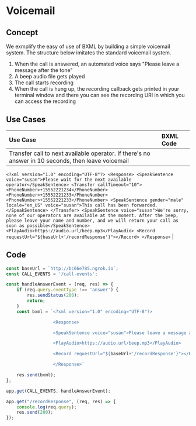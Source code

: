 # Voicemail

## Concept
We exmplify the easy of use of BXML by building a simple voicemail system.
The structure below imitates the standard voicemail system.
1) When the call is answered, an automated voice says "Please leave a message after the tone"
2) A beep audio file gets played
3) The call starts recording
4) When the call is hung up, the recording callback gets printed in your terminal window and there you can see the recording URI in which you can access the recording 

## Use Cases
| Use Case                                    | BXML Code                                                 |
|:--------------------------------------------|:----------------------------------------------------------|
| Transfer call to next available operator. If there's no answer in 10 seconds, then leave voicemail| 
`<?xml version="1.0" encoding="UTF-8"?>
<Response>
<SpeakSentence voice="susan">Please wait for the next available operator</SpeakSentence>
<Transfer callTimeout="10">
        <PhoneNumber>+15552221234</PhoneNumber>
        <PhoneNumber>+15552221233</PhoneNumber>
        <PhoneNumber>+15552221233</PhoneNumber>
        <SpeakSentence gender="male" locale="en_US" voice="susan">This call has been forwarded.</SpeakSentence>
</Transfer>
<SpeakSentence voice="susan">We're sorry, none of our operators are available at the moment. After the beep, please leave your name and number, and we will return your call as soon as possible</SpeakSentence>
<PlayAudio>https://audio.url/beep.mp3</PlayAudio>
<Record requestUrl="${baseUrl+'/recordResponse'}"></Record>
</Response>`                                                                                              |

## Code

```js
const baseUrl = `http://bc66e785.ngrok.io`;
const CALL_EVENTS = '/call-events';

const handleAnswerEvent = (req, res) => {
    if (req.query.eventType !== 'answer') {
        res.sendStatus(200);
        return;
    }
    const bxml = `<?xml version="1.0" encoding="UTF-8"?>

				  <Response>

				  <SpeakSentence voice="susan">Please leave a message after the tone</SpeakSentence>

                  <PlayAudio>https://audio.url/beep.mp3</PlayAudio>

				  <Record requestUrl="${baseUrl+'/recordResponse'}"></Record>

				  </Response>`

    res.send(bxml);
};

app.get(CALL_EVENTS, handleAnswerEvent);

app.get("/recordResponse", (req, res) => {
    console.log(req.query);
    res.send(200);
});
```